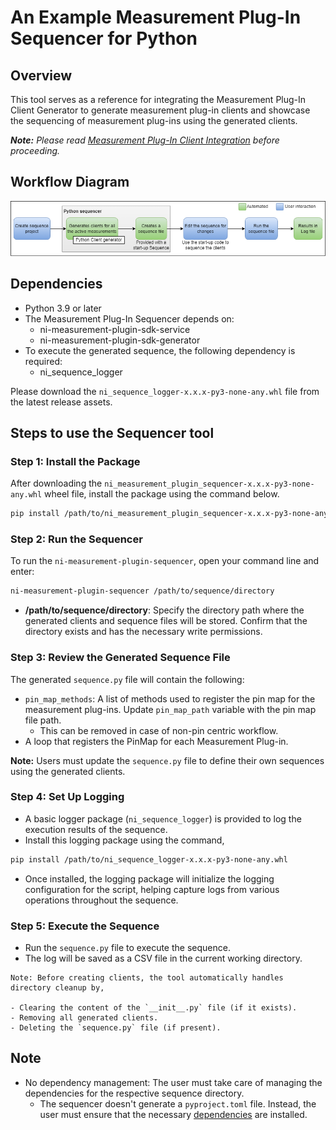 # An Example Measurement Plug-In Sequencer for Python

## Overview

This tool serves as a reference for integrating the Measurement Plug-In Client Generator to generate measurement plug-in clients and showcase the sequencing of measurement plug-ins using the generated clients.

***Note:** Please read [Measurement Plug-In Client Integration](/docs/Measurement%20Plug-In%20Client%20Integration.md) before proceeding.*

## Workflow Diagram

![sequencer-example-workflow-diagram](./docs/images/sequencer-example-workflow-diagram.png)

## Dependencies

- Python 3.9 or later
- The Measurement Plug-In Sequencer depends on:
  - ni-measurement-plugin-sdk-service
  - ni-measurement-plugin-sdk-generator
- To execute the generated sequence, the following dependency is required:
  - ni_sequence_logger

Please download the `ni_sequence_logger-x.x.x-py3-none-any.whl` file from the latest release assets.

## Steps to use the Sequencer tool

### Step 1: Install the Package

After downloading the `ni_measurement_plugin_sequencer-x.x.x-py3-none-any.whl` wheel file, install the package using the command below.

```bash
pip install /path/to/ni_measurement_plugin_sequencer-x.x.x-py3-none-any.whl
```

### Step 2: Run the Sequencer

To run the `ni-measurement-plugin-sequencer`, open your command line and enter:

```bash
ni-measurement-plugin-sequencer /path/to/sequence/directory
```

- **/path/to/sequence/directory**: Specify the directory path where the generated clients and sequence files will be stored. Confirm that the directory exists and has the necessary write permissions.

### Step 3: Review the Generated Sequence File

The generated `sequence.py` file will contain the following:

- `pin_map_methods`: A list of methods used to register the pin map for the measurement plug-ins. Update `pin_map_path` variable with the pin map file path.
  - This can be removed in case of non-pin centric workflow.
- A loop that registers the PinMap for each Measurement Plug-in.

**Note:** Users must update the `sequence.py` file to define their own sequences using the generated clients.

### Step 4: Set Up Logging

- A basic logger package (`ni_sequence_logger`) is provided to log the execution results of the sequence.
- Install this logging package using the command,

 ```bash
 pip install /path/to/ni_sequence_logger-x.x.x-py3-none-any.whl
 ```

- Once installed, the logging package will initialize the logging configuration for the script, helping capture logs from various operations throughout the sequence.

### Step 5: Execute the Sequence

- Run the `sequence.py` file to execute the sequence.
- The log will be saved as a CSV file in the current working directory.

```text
Note: Before creating clients, the tool automatically handles directory cleanup by,

- Clearing the content of the `__init__.py` file (if it exists).
- Removing all generated clients.
- Deleting the `sequence.py` file (if present).
```

## Note

- No dependency management: The user must take care of managing the dependencies for the respective sequence directory.
  - The sequencer doesn't generate a `pyproject.toml` file. Instead, the user must ensure that the necessary [dependencies](#dependencies) are installed.
